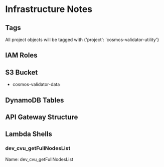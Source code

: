 # Infrastructure Notes

## Tags

All project objects will be tagged with {'project': 'cosmos-validator-utility'}

## IAM Roles

## S3 Bucket

- cosmos-validator-data

## DynamoDB Tables

## API Gateway Structure

## Lambda Shells

### dev_cvu_getFullNodesList
Name: dev_cvu_getFullNodesList
